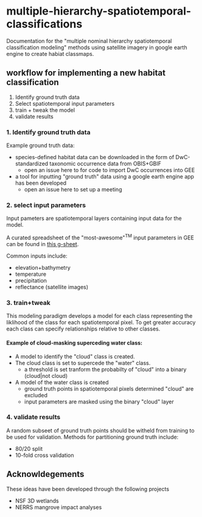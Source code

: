 # multiple-hierarchy-spatiotemporal-classifications
Documentation for the "multiple nominal hierarchy spatiotemporal classification modeling" methods using satellite imagery in google earth engine to create habiat classmaps.


## workflow for implementing a new habitat classification
1. Identify ground truth data
2. Select spatiotemporal input parameters
3. train + tweak the model
4. validate results

### 1. Identify ground truth data
Example ground truth data: 
* species-defined habitat data can be downloaded in the form of DwC-standardized taxonomic occurrence data from OBIS+GBIF 
    * open an issue here to for code to import DwC occurrences into GEE
* a tool for inputting "ground truth" data using a google earth engine app has been developed
    * open an issue here to set up a meeting 

### 2. select input parameters
Input pameters are spatiotemporal layers containing input data for the model.

A curated spreadsheet of the "most-awesome"<sup>TM</sup> input parameters in GEE can be found in [this g-sheet](https://docs.google.com/spreadsheets/d/1iShMShmQDnrlLkf3y3MMskKloH9bq3rxSg0z-KJucaY/edit?usp=sharing).

Common inputs include:

* elevation+bathymetry
* temperature
* precipitation
* reflectance (satellite images)

### 3. train+tweak
This modeling paradigm develops a model for each class representing the liklihood of the class for each spatiotemporal pixel.
To get greater accuracy each class can specify relationships relative to other classes.

#### Example of cloud-masking superceding water class:
* A model to identify the "cloud" class is created.
* The cloud class is set to supercede the "water" class.
    * a threshold is set tranform the probabilty of "cloud" into a binary (cloud|not cloud)  
* A model of the water class is created
    * ground truth points in spatiotemporal pixels determined "cloud" are excluded
    * input parameters are masked using the binary "cloud" layer

### 4. validate results
A random subseet of ground truth points should be witheld from training to be used for validation.
Methods for partitioning ground truth include:
* 80/20 split
* 10-fold cross validation

## Acknowldegements
These ideas have been developed through the following projects
* NSF 3D wetlands
* NERRS mangrove impact analyses

